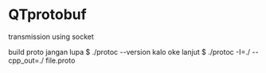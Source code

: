 # QTprotobuf
transmission using socket

build proto jangan lupa
$ ./protoc --version
kalo oke lanjut
$ ./protoc -I=./ --cpp_out=./ file.proto 

